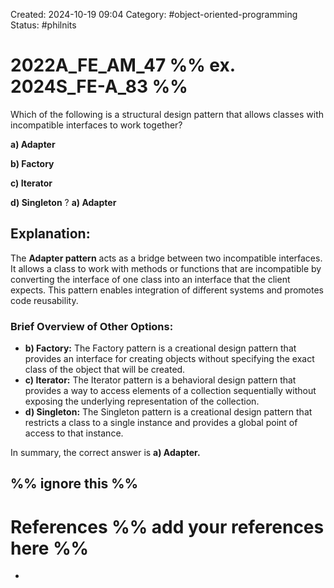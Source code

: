 Created: 2024-10-19 09:04
Category: #object-oriented-programming 
Status: #philnits


# 2022A_FE_AM_47 %% ex. 2024S_FE-A_83 %%

Which of the following is a structural design pattern that allows classes with incompatible interfaces to work together? 

**a) Adapter** 

**b) Factory** 

**c) Iterator** 

**d) Singleton**
? 
**a) Adapter** 

## **Explanation:**

The **Adapter pattern** acts as a bridge between two incompatible interfaces. It allows a class to work with methods or functions that are incompatible by converting the interface of one class into an interface that the client expects. This pattern enables integration of different systems and promotes code reusability.

### Brief Overview of Other Options:

- **b) Factory:** The Factory pattern is a creational design pattern that provides an interface for creating objects without specifying the exact class of the object that will be created.
- **c) Iterator:** The Iterator pattern is a behavioral design pattern that provides a way to access elements of a collection sequentially without exposing the underlying representation of the collection.
- **d) Singleton:** The Singleton pattern is a creational design pattern that restricts a class to a single instance and provides a global point of access to that instance.

In summary, the correct answer is **a) Adapter.**






%% ignore this %%
---









# References %% add your references here %%
- 